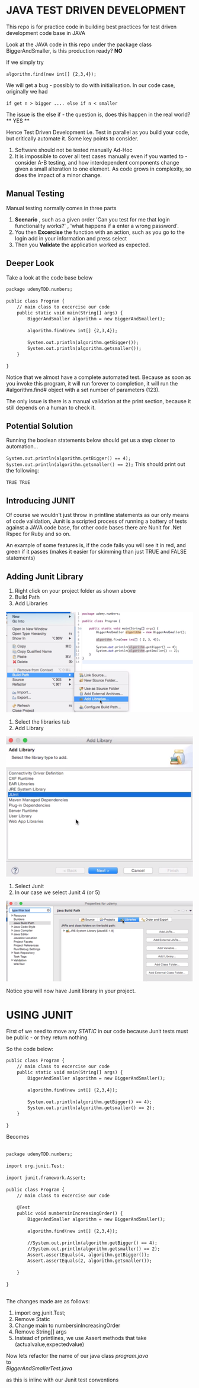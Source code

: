 # JAVA TEST DRIVEN DEVELOPMENT

This repo is for practice code in building best practices for test driven development code base in JAVA

Look at the JAVA code in this repo under the package class BiggerAndSmaller, is this production ready? **NO**

If we simply try 

`algorithm.find(new int[] {2,3,4});`

We will get a bug - possibly to do with initialisation. In our code case, originally we had 

` if get n > bigger .... else if n < smaller `

The issue is the else if - the question is, does this happen in the real world? ** YES ** 

Hence Test Driven Development i.e. Test in parallel as you build your code, but critically automate it. Some key points to consider. 

1. Software should not be tested manually Ad-Hoc
2. It is impossible to cover all test cases manually even if you wanted to - consider A-B testing, and how interdependent components change given a small alteration to one element. As code grows in complexity, so does the impact of a minor change. 


## Manual Testing 

Manual testing normally comes in three parts 

1. **Scenario** , such as a given order 'Can you test for me that login functionality works?' , 'what happens if a enter a wrong password'. 
2. You then **Excercise** the function with an action, such as you go to the login add in your information and press select
3. Then you **Validate** the application worked as expected. 

## Deeper Look 

Take a look at the code base below 

```
package udemyTDD.numbers;

public class Program {
	// main class to excercise our code
	public static void main(String[] args) {
		BiggerAndSmaller algorithm = new BiggerAndSmaller();
		
		algorithm.find(new int[] {2,3,4});
		
		System.out.println(algorithm.getBigger());
		System.out.println(algorithm.getsmaller());
	}

}

```

Notice that we almost have a complete automated test. Because as soon as you invoke this program, it will run forever to completion, it will run the #algorithm.find# object with a set number of parameters (123). 

The only issue is there is a manual validation at the print section, because it still depends on a human to check it. 

## Potential Solution 

Running the boolean statements below should get us a step closer to automation...

`
System.out.println(algorithm.getBigger() == 4);  
System.out.println(algorithm.getsmaller() == 2);
`
This should print out the following: 

`
TRUE
TRUE
`


## Introducing JUNIT

Of course we wouldn't just throw in printline statements as our only means of code validation, Junit is a scripted process of running a battery of tests against a JAVA code base, for other code bases there are Nunit for .Net Rspec for Ruby and so on. 

An example of some features is, if the code fails you will see it in red, and green if it passes (makes it easier for skimming than just TRUE and FALSE statements)


## Adding Junit Library


1. Right click on your project folder as shown above
2. Build Path
3. Add Libraries 
 

![alt text](images/javalib.png "Java Library")

1. Select the libraries tab
2. Add Library
 

![alt text](images/addlib.png "Java Library")

1. Select Junit
2. In our case we select Junit  4   (or 5)


![alt text](images/junit.png "Java Library")


Notice you will now have Junit library in your project. 


# USING JUNIT

First of we need to move any *STATIC* in our code because Junit tests must be public - or they return nothing. 

So the code below: 

```
public class Program {
	// main class to excercise our code
	public static void main(String[] args) {
		BiggerAndSmaller algorithm = new BiggerAndSmaller();
		
		algorithm.find(new int[] {2,3,4});
		
		System.out.println(algorithm.getBigger() == 4);
		System.out.println(algorithm.getsmaller() == 2);
	}

}
```

Becomes 

```

package udemyTDD.numbers;

import org.junit.Test;

import junit.framework.Assert;

public class Program {
	// main class to excercise our code
	
	@Test
	public void numbersinIncreasingOrder() {
		BiggerAndSmaller algorithm = new BiggerAndSmaller();
		
		algorithm.find(new int[] {2,3,4});
		
		//System.out.println(algorithm.getBigger() == 4);
		//System.out.println(algorithm.getsmaller() == 2);
		Assert.assertEquals(4, algorithm.getBigger());
		Assert.assertEquals(2, algorithm.getsmaller());
		
	}

}


```

The changes made are as follows:

1. import org.junit.Test;
2. Remove Static
3. Change main to numbersinIncreasingOrder
4. Remove String[] args
5. Instead of printlines, we use Assert methods that take (actualvalue,expectedvalue)

Now lets refactor the name of our java class 
*program.java*  
to  
*BiggerAndSmallerTest.java* 

as this is inline with our Junit test conventions

